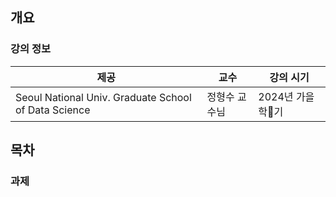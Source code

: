 ## 개요

### 강의 정보

| 제공                                                   | 교수      | 강의 시기       |
| ---------------------------------------------------- | ------- | ----------- |
| Seoul National Univ. Graduate School of Data Science | 정형수 교수님 | 2024년 가을학기 |

## 목차

### 과제